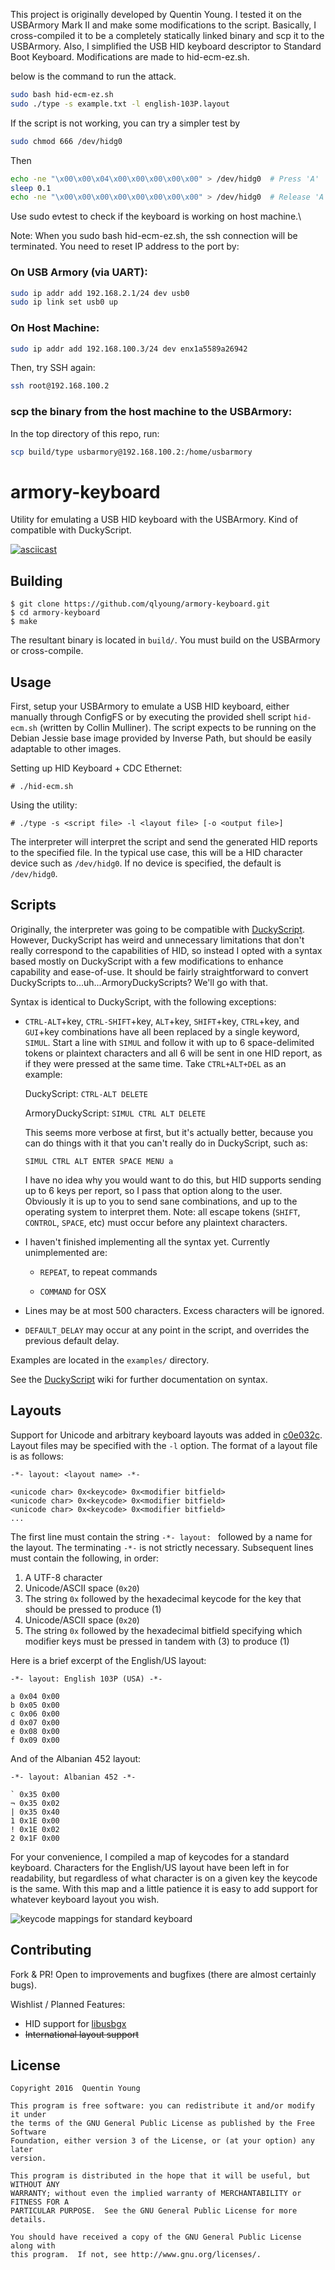 This project is originally developed by Quentin Young. I tested it on the USBArmory Mark II and make some modifications to the script. Basically, I cross-compiled it to be a completely statically linked binary and scp it to the USBArmory. Also, I simplified the USB HID keyboard descriptor to Standard Boot Keyboard. Modifications are made to hid-ecm-ez.sh.

below is the command to run the attack.
```bash
sudo bash hid-ecm-ez.sh
sudo ./type -s example.txt -l english-103P.layout
```
If the script is not working, you can try a simpler test by 
```bash
sudo chmod 666 /dev/hidg0
```
Then
```bash
echo -ne "\x00\x00\x04\x00\x00\x00\x00\x00" > /dev/hidg0  # Press 'A'
sleep 0.1
echo -ne "\x00\x00\x00\x00\x00\x00\x00\x00" > /dev/hidg0  # Release 'A'
```
Use sudo evtest to check if the keyboard is working on host machine.\

Note: When you sudo bash hid-ecm-ez.sh, the ssh connection will be terminated. You need to reset IP address to the port by:
### On USB Armory (via UART):
```bash
sudo ip addr add 192.168.2.1/24 dev usb0
sudo ip link set usb0 up
```
### On Host Machine:
```bash
sudo ip addr add 192.168.100.3/24 dev enx1a5589a26942
```
Then, try SSH again:
```bash
ssh root@192.168.100.2
```
### scp the binary from the host machine to the USBArmory:
In the top directory of this repo, run:
```bash
scp build/type usbarmory@192.168.100.2:/home/usbarmory
```

armory-keyboard
===============

Utility for emulating a USB HID keyboard with the USBArmory.  Kind of
compatible with DuckyScript.

[![asciicast](https://asciinema.org/a/45712.png)](https://asciinema.org/a/45712)

Building
--------
```shell
$ git clone https://github.com/qlyoung/armory-keyboard.git
$ cd armory-keyboard
$ make
```

The resultant binary is located in `build/`.  You must build on the USBArmory
or cross-compile.

Usage
-----
First, setup your USBArmory to emulate a USB HID keyboard, either
manually through ConfigFS or by executing the provided shell script `hid-ecm.sh`
(written by Collin Mulliner). The script expects to be running on the Debian
Jessie base image provided by Inverse Path, but should be easily adaptable to
other images.

Setting up HID Keyboard + CDC Ethernet:

```
# ./hid-ecm.sh
```

Using the utility:

```
# ./type -s <script file> -l <layout file> [-o <output file>]
```

The interpreter will interpret the script and send the generated HID reports to
the specified file. In the typical use case, this will be a HID character
device such as `/dev/hidg0`. If no device is specified, the default is
`/dev/hidg0`.

Scripts
-------
Originally, the interpreter was going to be compatible with
[DuckyScript](https://github.com/hak5darren/USB-Rubber-Ducky/wiki/Duckyscript).
However, DuckyScript has weird and unnecessary limitations that don't really
correspond to the capabilities of HID, so instead I opted with a syntax based
mostly on DuckyScript with a few modifications to enhance capability and
ease-of-use. It should be fairly straightforward to convert DuckyScripts
to...uh...ArmoryDuckyScripts? We'll go with that.

Syntax is identical to DuckyScript, with the following exceptions:

* `CTRL-ALT`+key, `CTRL-SHIFT`+key, `ALT`+key, `SHIFT`+key, `CTRL`+key, and
  `GUI`+key combinations have all been replaced by a single keyword, `SIMUL`.
  Start a line with `SIMUL` and follow it with up to 6 space-delimited tokens or
  plaintext characters and all 6 will be sent in one HID report, as if they were
  pressed at the same time. Take `CTRL+ALT+DEL` as an example:

  DuckyScript: `CTRL-ALT DELETE`

  ArmoryDuckyScript: `SIMUL CTRL ALT DELETE`

  This seems more verbose at first, but it's actually better, because you can
  do things with it that you can't really do in DuckyScript, such as:

  `SIMUL CTRL ALT ENTER SPACE MENU a `

  I have no idea why you would want to do this, but HID supports sending up to
  6 keys per report, so I pass that option along to the user. Obviously it is up
  to you to send sane combinations, and up to the operating system to interpret
  them.  Note: all escape tokens (`SHIFT`, `CONTROL`, `SPACE`, etc) must occur
  before any plaintext characters.

* I haven't finished implementing all the syntax yet. Currently unimplemented
  are:

  * `REPEAT`, to repeat commands
  
  * `COMMAND` for OSX

* Lines may be at most 500 characters. Excess characters will be ignored.

* `DEFAULT_DELAY` may occur at any point in the script, and overrides the
  previous default delay.

Examples are located in the `examples/` directory.

See the
[DuckyScript](https://github.com/hak5darren/USB-Rubber-Ducky/wiki/Duckyscript)
wiki for further documentation on syntax.

Layouts
-------
Support for Unicode and arbitrary keyboard layouts was added in [c0e032c](https://github.com/qlyoung/armory-keyboard/commit/c0e032cd852b6b31bd2638d798e727915d035cdc). Layout files may be specified with the `-l` option. The format of a layout file is as follows:

```
-*- layout: <layout name> -*-

<unicode char> 0x<keycode> 0x<modifier bitfield>
<unicode char> 0x<keycode> 0x<modifier bitfield>
<unicode char> 0x<keycode> 0x<modifier bitfield>
...
```

The first line must contain the string `-*- layout: ` followed by a name for the layout. The terminating `-*-` is not strictly necessary.
Subsequent lines must contain the following, in order:

 1. A UTF-8 character
 2. Unicode/ASCII space (`0x20`)
 3. The string `0x` followed by the hexadecimal keycode for the key that should be pressed to produce (1)
 4. Unicode/ASCII space (`0x20`)
 5. The string `0x` followed by the hexadecimal bitfield specifying which modifier keys must be pressed in tandem with (3) to produce (1)

Here is a brief excerpt of the English/US layout:
```
-*- layout: English 103P (USA) -*-

a 0x04 0x00
b 0x05 0x00
c 0x06 0x00
d 0x07 0x00
e 0x08 0x00
f 0x09 0x00
```

And of the Albanian 452 layout:

```
-*- layout: Albanian 452 -*-

` 0x35 0x00
¬ 0x35 0x02
| 0x35 0x40
1 0x1E 0x00
! 0x1E 0x02
2 0x1F 0x00
```

For your convenience, I compiled a map of keycodes for a standard keyboard. Characters for the English/US layout have been left in for readability, but regardless of what character is on a given key the keycode is the same. With this map and a little patience it is easy to add support for whatever keyboard layout you wish.

![keycode mappings for standard keyboard](https://raw.githubusercontent.com/qlyoung/armory-keyboard/master/layouts/keyboard-layout.png)



Contributing
------------
Fork & PR! Open to improvements and bugfixes (there
are almost certainly bugs).

Wishlist / Planned Features:
* HID support for [libusbgx](https://github.com/libusbgx/libusbgx)
* ~~International layout support~~

License
-------
```
Copyright 2016  Quentin Young

This program is free software: you can redistribute it and/or modify it under
the terms of the GNU General Public License as published by the Free Software
Foundation, either version 3 of the License, or (at your option) any later
version.

This program is distributed in the hope that it will be useful, but WITHOUT ANY
WARRANTY; without even the implied warranty of MERCHANTABILITY or FITNESS FOR A
PARTICULAR PURPOSE.  See the GNU General Public License for more details.

You should have received a copy of the GNU General Public License along with
this program.  If not, see http://www.gnu.org/licenses/.
```
